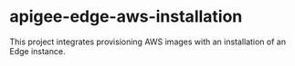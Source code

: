 # apigee-edge-aws-installation
This project integrates provisioning AWS images with an installation of an Edge instance.
